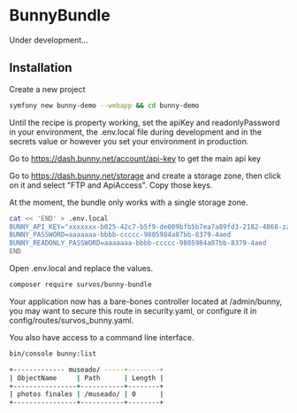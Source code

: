 # BunnyBundle

Under development...

## Installation

Create a new project

```bash
symfony new bunny-demo --webapp && cd bunny-demo
```

Until the recipe is property working, set the apiKey and readonlyPassword in your environment, the .env.local file during development and in the secrets value or however you set your environment in production.

Go to https://dash.bunny.net/account/api-key to get the main api key

Go to https://dash.bunny.net/storage and create a storage zone, then click on it and select "FTP and ApiAccess".  Copy those keys.

At the moment, the bundle only works with a single storage zone.  

```bash
cat << 'END' > .env.local
BUNNY_API_KEY="xxxxxxx-b025-42c7-b5f9-de009bfb5b7ea7a89fd3-2182-4868-zzzz-zzzzzzzz"
BUNNY_PASSWORD=aaaaaaa-bbbb-ccccc-9805984a87bb-8379-4aed
BUNNY_READONLY_PASSWORD=aaaaaaa-bbbb-ccccc-9805984a87bb-8379-4aed
END
```

Open .env.local and replace the values.

```bash
composer require survos/bunny-bundle
```

Your application now has a bare-bones controller located at /admin/bunny, you may want to secure this route in security.yaml, or configure it in config/routes/survos_bunny.yaml.

You also have access to a command line interface.

```bash
bin/console bunny:list
```

```bash
+------------- museado/ -----+--------+
| ObjectName     | Path      | Length |
+----------------+-----------+--------+
| photos finales | /museado/ | 0      |
+----------------+-----------+--------+


```

